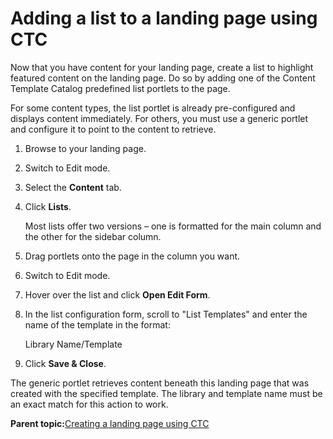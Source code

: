 # Adding a list to a landing page using CTC

Now that you have content for your landing page, create a list to highlight featured content on the landing page. Do so by adding one of the Content Template Catalog predefined list portlets to the page.

For some content types, the list portlet is already pre-configured and displays content immediately. For others, you must use a generic portlet and configure it to point to the content to retrieve.

1.  Browse to your landing page.

2.  Switch to Edit mode.

3.  Select the **Content** tab.

4.  Click **Lists**.

    Most lists offer two versions – one is formatted for the main column and the other for the sidebar column.

5.  Drag portlets onto the page in the column you want.

6.  Switch to Edit mode.

7.  Hover over the list and click **Open Edit Form**.

8.  In the list configuration form, scroll to "List Templates" and enter the name of the template in the format:

    Library Name/Template

9.  Click **Save & Close**.


The generic portlet retrieves content beneath this landing page that was created with the specified template. The library and template name must be an exact match for this action to work.

**Parent topic:**[Creating a landing page using CTC](../ctc/ctc_design_landing.md)

